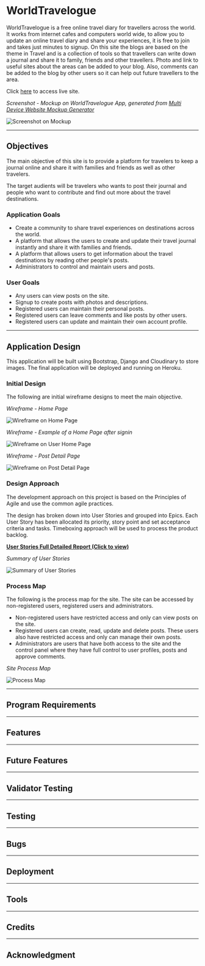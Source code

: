 # WorldTravelogue
WorldTravelogue is a free online travel diary for travellers across the world. It works from internet cafes and computers world wide, to allow you to update an online travel diary and share your experiences, it is free to join and takes just minutes to signup.
On this site the blogs are based on the theme in Travel and is a collection of tools so that travellers can write down a journal and share it to family, friends and other travellers. Photo and link to useful sites about the areas can be added to your blog. Also, comments can be added to the blog by other users so it can help out future travellers to the area.

Click [here](https://travelogue22kw.herokuapp.com/) to access live site.

*Screenshot - Mockup on WorldTravelogue App, generated from [Multi Device Website Mockup Generator](https://techsini.com/multi-mockup/index.php)*

![Screenshot on Mockup](readme/images/mockup.png)

---

## Objectives
The main objective of this site is to provide a platform for travelers to keep a journal online and share it with families and friends as well as other travelers.

The target audients will be travelers who wants to post their journal and people who want to contribute and find out more about the travel destinations.

### Application Goals
* Create a community to share travel experiences on destinations across the world.
* A platform that allows the users to create and update their travel journal instantly and share it with families and friends.
* A platform that allows users to get information about the travel destinations by reading other people's posts.
* Administrators to control and maintain users and posts.

### User Goals
* Any users can view posts on the site.
* Signup to create posts with photos and descriptions.
* Registered users can maintain their personal posts.
* Registered users can leave comments and like posts by other users.
* Registered users can update and maintain their own account profile.

---
## Application Design

This application will be built using Bootstrap, Django and Cloudinary to store images. The final application will be deployed and running on Heroku.

### Initial Design

The following are initial wireframe designs to meet the main objective.

*Wireframe - Home Page*

![Wireframe on Home Page](readme/images/wireframe-home-page.jpg)

*Wireframe - Example of a Home Page after signin*

![Wireframe on User Home Page](readme/images/wireframe-signed-in-home-page.jpg)

*Wireframe - Post Detail Page*

![Wireframe on Post Detail Page](readme/images/wireframe-post-detail-page.jpg)

### Design Approach

The development approach on this project is based on the Principles of Agile and use the common agile practices.

The design has broken down into User Stories and grouped into Epics. Each User Story has been allocated its priority, story point and set acceptance criteria and tasks. Timeboxing approach will be used to process the product backlog.

**[User Stories Full Detailed Report (Click to view)](readme/user-stories/user-stories.md)**

*Summary of User Stories*

![Summary of User Stories](readme/user-stories/user-stories-summary.jpg)


### Process Map

The following is the process map for the site. The site can be accessed by non-registered users, registered users and administrators.

* Non-registered users have restricted access and only can view posts on the site.
* Registered users can create, read, update and delete posts. These users also have restricted access and only can manage their own posts.
* Administrators are users that have both access to the site and the control panel where they have full control to user profiles, posts and approve comments.

*Site Process Map*

![Process Map](readme/images/process-map.jpg)
___

## Program Requirements
___

## Features
___
## Future Features
___
## Validator Testing
___
## Testing
___
## Bugs
___
## Deployment
___
## Tools
___
## Credits
___
## Acknowledgment
